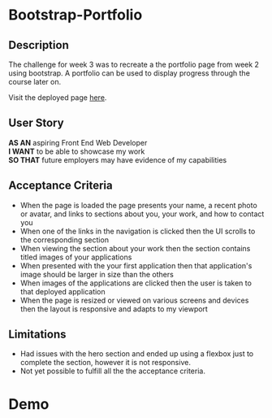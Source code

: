 # Bootstrap-Portfolio


## Description

The challenge for week 3 was to recreate a the portfolio page from week 2 using bootstrap. A portfolio can be used to display progress through the course later on.

Visit the deployed page [here](https://yaszmoon.github.io/Bootstrap-Portfolio/).

## User Story

**AS AN** aspiring Front End Web Developer\
**I WANT** to be able to showcase my work\
**SO THAT** future employers may have evidence of my capabilities

## Acceptance Criteria

* When the page is loaded the page presents your name, a recent photo or avatar, and links to sections about you, your work, and how to contact you
* When one of the links in the navigation is clicked then the UI scrolls to the corresponding section
* When viewing the section about your work then the section contains titled images of your applications
* When presented with the your first application then that application's image should be larger in size than the others
* When images of the applications are clicked then the user is taken to that deployed application
* When the page is resized or viewed on various screens and devices then the layout is responsive and adapts to my viewport

## Limitations

* Had issues with the hero section and ended up using a flexbox just to complete the section, however it is not responsive.
* Not yet possible to fulfill all the the acceptance criteria.

# Demo

